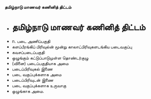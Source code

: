 **தமிழ்நாடு மாணவர் கணினித் திட்டம்**
- # தமிழ்நாடு மாணவர் கணினித் திட்டம்
- n. படை அணிப்பகுதி
- களப்பீரங்கிப் பிரிவுல்ன் மூன்று காலாட்பிரிவுகளடங்கிய படைவகுப்பு
- கவசப்படைப்பகுதி
- ஒழுங்கும் கட்டுப்பாடுமுள்ள தொண்டர்குழு
- (வினை) படைப்பகுதியாக அமை
- படைப்பிரிவுகல் இணை
- படை வகுப்புக்களாக அமை
- படைப்பிரிவுடன் இணை
- படை வகுப்புக்களாக உருவாகு
- ஒழுங்காக அமை.


